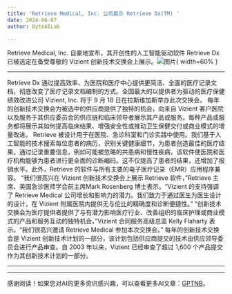 ```yaml
---
title: 'Retrieve Medical, Inc. 公司展示 Retrieve Dx(TM) '
date: 2024-06-07
author: ByteAILab

---
```


Retrieve Medical, Inc. 自豪地宣布，其开创性的人工智能驱动软件 Retrieve Dx 已被选定在备受尊敬的 Vizient 创新技术交换会上展示。![图片](https://ai-techpark.com/wp-content/uploads/2024/06/Retrieve-960x540.jpg){ width=60% }

---
Retrieve Dx 通过提高效率、为医院和医疗中心提供更简洁、全面的医疗记录文档，彻底改变了医疗记录文档编制的方式。全国最大的以提供者为驱动的医疗保健绩效改进公司 Vizient, Inc. 将于 9 月 18 日在拉斯维加斯举办此次交换会。
每年的创新技术交换会为被选中的供应商提供了独特的机会，向来自 Vizient 客户医院以及服务于其供应委员会的供应链和临床领导者展示其产品或服务。每种产品或服务都将展示其如何提高临床结果、增强安全性或推动卫生保健交付或商业模式的增量改进。
Retrieve 被设计用于在医院、急诊科室和门诊实践中使用。我们基于人工智能的技术搜索每位患者的病历，识别关键健康细节，为患者创造最佳的医疗结果。通过记录重要信息，例如可能被忽略的共患病和慢性疾病，该软件使医院和医疗机构能够为患者进行更全面的诊断编码。这不仅提高了患者的结果，还增加了报销水平。此外，Retrieve 的软件与所有主要的电子医疗记录（EMR）应用程序兼容。
“我们很高兴在 Vizient 创新技术交换会上展示 Retrieve 软件，”Retrieve 主席、美国急诊医师学会前主席Mark Rosenberg 博士表示。“Vizient 的支持强调了 Retrieve Medical 公司增长和影响力的潜力。我们致力于通过医生为医生设计的设计，在 Vizient 附属医院内提供无与伦比的精确度和诊断便捷性。”
“创新技术交换会为医疗提供者提供了与有潜力影响医疗行业、改善组织的临床护理或商业模式的产品和服务互动的独特机会，”Vizient 合同服务高级总监 Kelly Flaharty 表示。“我们很高兴邀请 Retrieve Medical 参加本次交换会。”
每年的创新技术交换会是 Vizient 创新技术计划的一部分，该计划包括供应商提交的技术由供应领导委员会进行产品审查。自 2003 年以来，Vizient 已经审查了超过 1,600 个产品提交作为其创新技术计划的一部分。

---
---
感谢阅读！如果您对AI的更多资讯感兴趣，可以查看更多AI文章：[GPTNB](https://gptnb.com)。